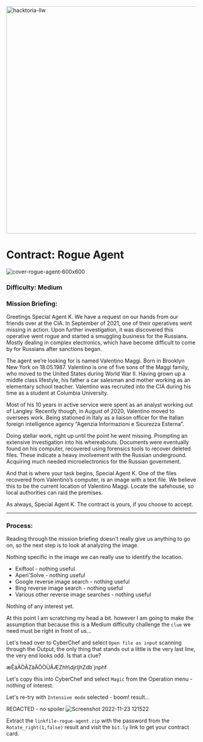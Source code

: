 <img width="600" alt="hacktoria-llw" src="https://user-images.githubusercontent.com/117080369/203551900-f5000c88-af2e-48e6-9acc-7d845113269b.png">

# Contract: Rogue Agent
![cover-rogue-agent-600x600](https://user-images.githubusercontent.com/117080369/203539156-ad62a2da-5bdd-4758-8856-e71cbc6e3adb.jpg)


### Difficulty: Medium

### Mission Briefing:
Greetings Special Agent K. We have a request on our hands from our friends over at the CIA. In September of 2021, one of their operatives went missing in action. Upon further investigation, it was discovered this operative went rogue and started a smuggling business for the Russians. Mostly dealing in complex electronics, which have become difficult to come by for Russians after sanctions began.

The agent we’re looking for is named Valentino Maggi. Born in Brooklyn New York on 18.05.1987. Valentino is one of five sons of the Maggi family, who moved to the United States during World War II. Having grown up a middle class lifestyle, his father a car salesman and mother working as an elementary school teacher. Valentino was recruited into the CIA during his time as a student at Columbia University.

Most of his 10 years in active service were spent as an analyst working out of Langley. Recently though, in August of 2020, Valentino moved to oversees work. Being stationed in Italy as a liaison officer for the Italian foreign intelligence agency “Agenzia Informazioni e Sicurezza Esterna”.

Doing stellar work, right up until the point he went missing. Prompting an extensive investigation into his whereabouts. Documents were eventually found on his computer, recovered using forensics tools to recover deleted files. These indicate a heavy involvement with the Russian underground. Acquiring much needed microelectronics for the Russian government.

And that is where your task begins, Special Agent K. One of the files recovered from Valentino’s computer, is an image with a text file. We believe this to be the current location of Valentino Maggi. Locate the safehouse, so local authorities can raid the premises.

As always, Special Agent K. The contract is yours, if you choose to accept.

---

### Process:
Reading through the mission briefing doesn't really give us anything to go on, so the next step is to look at analyzing the image.

Nothing specific in the image we can really use to identify the location.

* Exiftool - nothing useful
* Aperi'Solve - nothing useful
* Google reverse image search - nothing useful
* Bing reverse image search - nothing useful
* Various other reverse image searches - nothing useful

Nothing of any interest yet.

At this point I am scratching my head a bit. however I am going to make the assumption that because this is a Medium difficulty challenge the `clue` we need must be right in front of us...

Let's head over to CyberChef and select `Open file as input` scanning through the Output, the only thing that stands out a little is the very last line, the very end looks odd. Is that a clue?

æÊäÄÒÂZäÂÖÒÜÂÆZhh\djrljhZdb\`jnphf

Let's copy this into CyberChef and select `Magic` from the Operation menu - nothing of interest.

Let's re-try with `Intensive mode` selected - boom! result...

REDACTED - no spoiler
![Screenshot 2022-11-23 121522](https://user-images.githubusercontent.com/117080369/203544854-9eafd9cf-adf6-4f4a-b72a-de59598f60b2.png)

Extract the `linkfile-rogue-agent.zip` with the password from the `Rotate_right(1,false)` result and visit the `bit.ly` link to get your contract card.
